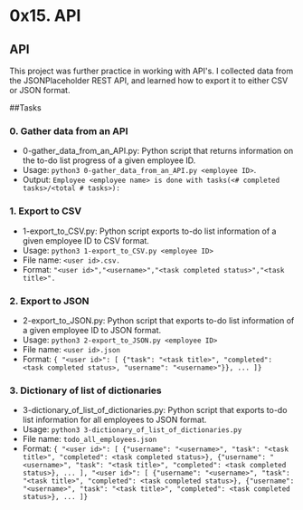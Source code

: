 # 0x15. API
## API
This project was further practice in working with API's. I collected data from the JSONPlaceholder REST API, and learned how to export it to either CSV or JSON format.

##Tasks
### 0. Gather data from an API
+ 0-gather_data_from_an_API.py: Python script that returns information on the to-do list progress of a given employee ID.
+ Usage: ```python3 0-gather_data_from_an_API.py <employee ID>```.
+ Output: ```Employee <employee name> is done with tasks(<# completed tasks>/<total # tasks>):```

### 1. Export to CSV
+ 1-export_to_CSV.py: Python script exports to-do list information of a given employee ID to CSV format.
+ Usage: ```python3 1-export_to_CSV.py <employee ID>```
+ File name: ```<user id>.csv.```
+ Format: ```"<user id>","<username>","<task completed status>","<task title>".```

### 2. Export to JSON
+ 2-export_to_JSON.py: Python script that exports to-do list information of a given employee ID to JSON format.
+ Usage: ```python3 2-export_to_JSON.py <employee ID>```
+ File name: ```<user id>.json```
+ Format: ```{ "<user id>": [ {"task": "<task title>", "completed": <task completed status>, "username": "<username>"}}, ... ]}```

### 3. Dictionary of list of dictionaries
+ 3-dictionary_of_list_of_dictionaries.py: Python script that exports to-do list information for all employees to JSON format.
+ Usage: ```python3 3-dictionary_of_list_of_dictionaries.py```
+ File name: ```todo_all_employees.json```
+ Format: ```{ "<user id>": [ {"username": "<username>", "task": "<task title>", "completed": <task completed status>}, {"username": "<username>", "task": "<task title>", "completed": <task completed status>}, ... ], "<user id>": [ {"username": "<username>", "task": "<task title>", "completed": <task completed status>}, {"username": "<username>", "task": "<task title>", "completed": <task completed status>}, ... ]}```
